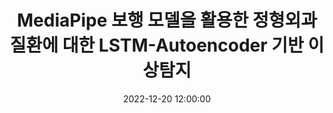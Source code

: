 ---
layout: post
title: MediaPipe 보행 모델을 활용한 정형외과 질환에 대한 LSTM-Autoencoder 기반 이상탐지
date: '2022-12-20 12:00:00'
categories:
- publication
- publication_domestic
- conference
- conference_domestic
description: |-
  윤혜린, 류승재, 조은아, 유준일, 김진현<br />
  한국 소프트웨어 종합학술대회 논문집, Dec 2022
---